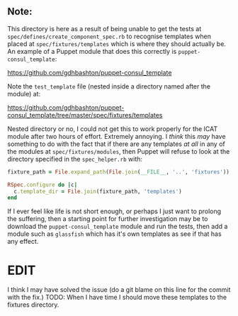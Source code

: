 ## Note:

This directory is here as a result of being unable to get the tests at `spec/defines/create_component_spec.rb` to recognise templates when placed at `spec/fixtures/templates` which is where they should actually be.  An example of a Puppet module that does this correctly is `puppet-consul_template`:

https://github.com/gdhbashton/puppet-consul_template

Note the `test_template` file (nested inside a directory named after the module) at:

https://github.com/gdhbashton/puppet-consul_template/tree/master/spec/fixtures/templates

Nested directory or no, I could not get this to work properly for the ICAT module after two hours of effort.  Extremely annoying.  I *think* this *may* have something to do with the fact that if there are any templates *at all* in any of the modules at `spec/fixtures/modules`, then Puppet will refuse to look at the directory specified in the `spec_helper.rb` with:

```ruby
fixture_path = File.expand_path(File.join(__FILE__, '..', 'fixtures'))

RSpec.configure do |c|
  c.template_dir = File.join(fixture_path, 'templates')
end
```

If I ever feel like life is not short enough, or perhaps I just want to prolong the suffering, then a starting point for further investigation may be to download the `puppet-consul_template` module and run the tests, then add a module such as `glassfish` which has it's own templates as see if that has any effect.

# EDIT

I think I may have solved the issue (do a git blame on this line for the commit with the fix.)  TODO: When I have time I should move these templates to the fixtures directory.
